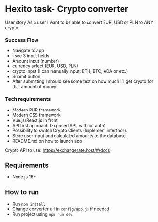 
# Hexito task- Crypto converter

User story
As a user I want to be able to convert EUR, USD or PLN to ANY crypto.

### Success Flow
- Navigate to app
- I see 3 input fields
- Amount input (number)
- currency select (EUR, USD, PLN)
- crypto input (I can manually input: ETH, BTC, ADA or etc.)
- Submit button
- After submitting I should see some text on how much I’ll get crypto for that amount of
  money.

### Tech requirements
- Modern PHP framework
- Modern CSS framework
- Vue.js/React.js in front
- API first approach (Exposed API, without auth)
- Possibility to switch Crypto Clients (Implement interface).
- Store user input and calculated amounts to the database.
- README.md on how to launch app

Crypto API to use: https://exchangerate.host/#/docs

## Requirements
- Node.js 16+

## How to run
- Run ```npm install```
- Change converter url in ```config/app.js``` if needed
- Run project using ```npm run dev```
